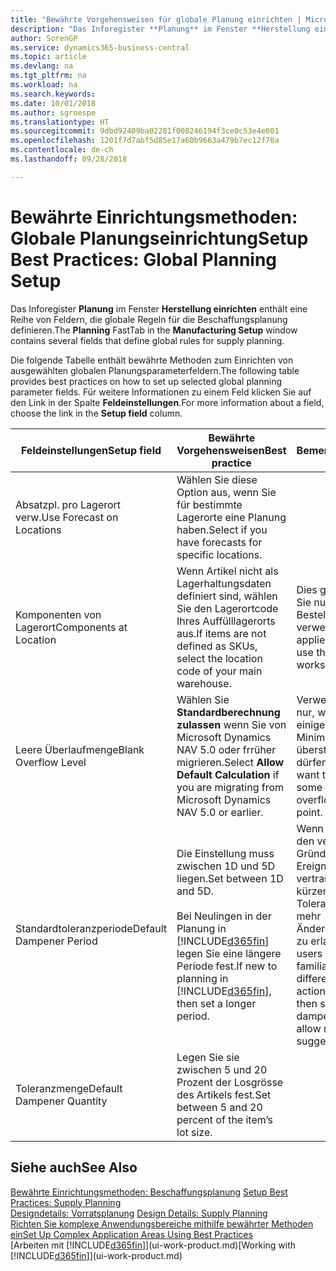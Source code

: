 ```yaml
---
title: "Bewährte Vorgehensweisen für globale Planung einrichten | Microsoft Docs"
description: "Das Inforegister **Planung** im Fenster **Herstellung einrichten** enthält eine Reihe von Feldern, die globale Regeln für die Beschaffungsplanung definieren."
author: SorenGP
ms.service: dynamics365-business-central
ms.topic: article
ms.devlang: na
ms.tgt_pltfrm: na
ms.workload: na
ms.search.keywords: 
ms.date: 10/01/2018
ms.author: sgroespe
ms.translationtype: HT
ms.sourcegitcommit: 9dbd92409ba02281f008246194f3ce0c53e4e001
ms.openlocfilehash: 1201f7d7abf5d85e17a60b9663a479b7ec12f70a
ms.contentlocale: de-ch
ms.lasthandoff: 09/28/2018

---
```

# <a name="setup-best-practices-global-planning-setup"></a><span data-ttu-id="77e4d-103">Bewährte Einrichtungsmethoden: Globale Planungseinrichtung</span><span class="sxs-lookup"><span data-stu-id="77e4d-103">Setup Best Practices: Global Planning Setup</span></span>
<span data-ttu-id="77e4d-104">Das Inforegister **Planung** im Fenster **Herstellung einrichten** enthält eine Reihe von Feldern, die globale Regeln für die Beschaffungsplanung definieren.</span><span class="sxs-lookup"><span data-stu-id="77e4d-104">The **Planning** FastTab in the **Manufacturing Setup** window contains several fields that define global rules for supply planning.</span></span>  

 <span data-ttu-id="77e4d-105">Die folgende Tabelle enthält bewährte Methoden zum Einrichten von ausgewählten globalen Planungsparameterfeldern.</span><span class="sxs-lookup"><span data-stu-id="77e4d-105">The following table provides best practices on how to set up selected global planning parameter fields.</span></span> <span data-ttu-id="77e4d-106">Für weitere Informationen zu einem Feld klicken Sie auf den Link in der Spalte **Feldeinstellungen**.</span><span class="sxs-lookup"><span data-stu-id="77e4d-106">For more information about a field, choose the link in the **Setup field** column.</span></span>  

|<span data-ttu-id="77e4d-107">Feldeinstellungen</span><span class="sxs-lookup"><span data-stu-id="77e4d-107">Setup field</span></span>|<span data-ttu-id="77e4d-108">Bewährte Vorgehensweisen</span><span class="sxs-lookup"><span data-stu-id="77e4d-108">Best practice</span></span>|<span data-ttu-id="77e4d-109">Bemerkung</span><span class="sxs-lookup"><span data-stu-id="77e4d-109">Comment</span></span>|  
|-----------------|-------------------|-------------|  
|<span data-ttu-id="77e4d-110">Absatzpl. pro Lagerort verw.</span><span class="sxs-lookup"><span data-stu-id="77e4d-110">Use Forecast on Locations</span></span>|<span data-ttu-id="77e4d-111">Wählen Sie diese Option aus, wenn Sie für bestimmte Lagerorte eine Planung haben.</span><span class="sxs-lookup"><span data-stu-id="77e4d-111">Select if you have forecasts for specific locations.</span></span>||  
|<span data-ttu-id="77e4d-112">Komponenten von Lagerort</span><span class="sxs-lookup"><span data-stu-id="77e4d-112">Components at Location</span></span>|<span data-ttu-id="77e4d-113">Wenn Artikel nicht als Lagerhaltungsdaten definiert sind, wählen Sie den Lagerortcode Ihres Auffülllagerorts aus.</span><span class="sxs-lookup"><span data-stu-id="77e4d-113">If items are not defined as SKUs, select the location code of your main warehouse.</span></span>|<span data-ttu-id="77e4d-114">Dies gilt auch, wenn Sie nur den Bestellvorschlag verwenden.</span><span class="sxs-lookup"><span data-stu-id="77e4d-114">This also applies if you only use the requisition worksheet.</span></span>|  
|<span data-ttu-id="77e4d-115">Leere Überlaufmenge</span><span class="sxs-lookup"><span data-stu-id="77e4d-115">Blank Overflow Level</span></span>|<span data-ttu-id="77e4d-116">Wählen Sie **Standardberechnung zulassen** wenn Sie von Microsoft Dynamics NAV 5.0 oder frrüher migrieren.</span><span class="sxs-lookup"><span data-stu-id="77e4d-116">Select **Allow Default Calculation** if you are migrating from Microsoft Dynamics NAV 5.0 or earlier.</span></span>|<span data-ttu-id="77e4d-117">Verwenden Sie dies nur, wenn alle oder einige Artikel den Minimalbestand übersteigen dürfen.</span><span class="sxs-lookup"><span data-stu-id="77e4d-117">Use only if you want to allow all or some of your items to overflow the reorder point.</span></span>|  
|<span data-ttu-id="77e4d-118">Standardtoleranzperiode</span><span class="sxs-lookup"><span data-stu-id="77e4d-118">Default Dampener Period</span></span>|<span data-ttu-id="77e4d-119">Die Einstellung muss zwischen 1D und 5D liegen.</span><span class="sxs-lookup"><span data-stu-id="77e4d-119">Set between 1D and 5D.</span></span><br /><br /> <span data-ttu-id="77e4d-120">Bei Neulingen in der Planung in [!INCLUDE[d365fin](includes/d365fin_md.md)] legen Sie eine längere Periode fest.</span><span class="sxs-lookup"><span data-stu-id="77e4d-120">If new to planning in [!INCLUDE[d365fin](includes/d365fin_md.md)], then set a longer period.</span></span>|<span data-ttu-id="77e4d-121">Wenn Benutzer mit den verschiedenen Gründen für Ereignismeldungen vertraut sind, dann kürzen Sie die Toleranzperiode, um mehr Änderungsvorschläge zu erlauben.</span><span class="sxs-lookup"><span data-stu-id="77e4d-121">When users are more familiar with the different reasons for action messages, then shorten the dampener period to allow more change suggestions.</span></span>|  
|<span data-ttu-id="77e4d-122">Toleranzmenge</span><span class="sxs-lookup"><span data-stu-id="77e4d-122">Default Dampener Quantity</span></span>|<span data-ttu-id="77e4d-123">Legen Sie sie zwischen 5 und 20 Prozent der Losgrösse des Artikels fest.</span><span class="sxs-lookup"><span data-stu-id="77e4d-123">Set between 5 and 20 percent of the item’s lot size.</span></span>||  

## <a name="see-also"></a><span data-ttu-id="77e4d-124">Siehe auch</span><span class="sxs-lookup"><span data-stu-id="77e4d-124">See Also</span></span>  
 <span data-ttu-id="77e4d-125">[Bewährte Einrichtungsmethoden: Beschaffungsplanung](setup-best-practices-supply-planning.md) </span><span class="sxs-lookup"><span data-stu-id="77e4d-125">[Setup Best Practices: Supply Planning](setup-best-practices-supply-planning.md) </span></span>  
 <span data-ttu-id="77e4d-126">[Designdetails: Vorratsplanung](design-details-supply-planning.md) </span><span class="sxs-lookup"><span data-stu-id="77e4d-126">[Design Details: Supply Planning](design-details-supply-planning.md) </span></span>  
 [<span data-ttu-id="77e4d-127">Richten Sie komplexe Anwendungsbereiche mithilfe bewährter Methoden ein</span><span class="sxs-lookup"><span data-stu-id="77e4d-127">Set Up Complex Application Areas Using Best Practices</span></span>](set-up-complex-application-areas-using-best-practices.md)  
 <span data-ttu-id="77e4d-128">[Arbeiten mit [!INCLUDE[d365fin](includes/d365fin_md.md)]](ui-work-product.md)</span><span class="sxs-lookup"><span data-stu-id="77e4d-128">[Working with [!INCLUDE[d365fin](includes/d365fin_md.md)]](ui-work-product.md)</span></span>

